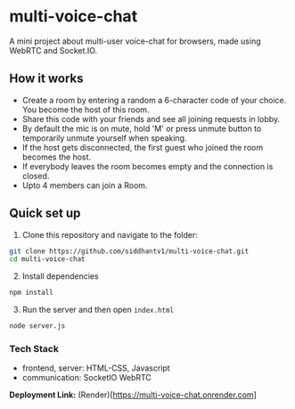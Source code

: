 # multi-voice-chat
A mini project about multi-user voice-chat for browsers, made using WebRTC and Socket.IO.

## How it works
- Create a room by entering a random a 6-character code of your choice. You become the host of this room.
- Share this code with your friends and see all joining requests in lobby.
- By default the mic is on mute, hold 'M' or press unmute button to temporarily unmute yourself when speaking.
- If the host gets disconnected, the first guest who joined the room becomes the host.
- If everybody leaves the room becomes empty and the connection is closed.
- Upto 4 members can join a Room.

## Quick set up
1. Clone this repository and navigate to the folder:
```sh
git clone https://github.com/siddhantv1/multi-voice-chat.git
cd multi-voice-chat
```
2. Install dependencies
```sh
npm install
```

3. Run the server and then open `index.html` 
```sh
node server.js
```
### Tech Stack
- frontend, server: HTML-CSS, Javascript
- communication: SocketIO WebRTC

**Deployment Link:** 
(Render)[https://multi-voice-chat.onrender.com]
